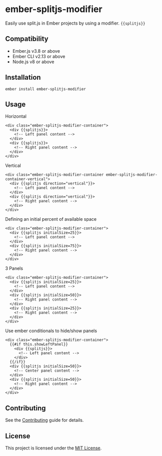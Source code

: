 ember-splitjs-modifier
==============================================================================

Easily use split.js in Ember projects by using a modifier. ```{{splitjs}}```


Compatibility
------------------------------------------------------------------------------

* Ember.js v3.8 or above
* Ember CLI v2.13 or above
* Node.js v8 or above


Installation
------------------------------------------------------------------------------

```
ember install ember-splitjs-modifier
```


Usage
------------------------------------------------------------------------------
Horizontal
```
<div class="ember-splitjs-modifier-container">
  <div {{splitjs}}>
    <!-- Left panel content -->
  </div>
  <div {{splitjs}}>
    <!-- Right panel content -->
  </div>
</div>
```

Vertical
```
<div class="ember-splitjs-modifier-container ember-splitjs-modifier-container-vertical">
  <div {{splitjs direction="vertical"}}>
    <!-- Left panel content -->
  </div>
  <div {{splitjs direction="vertical"}}>
    <!-- Right panel content -->
  </div>
</div>
```

Defining an initial percent of available space
```
<div class="ember-splitjs-modifier-container">
  <div {{splitjs initialSize=25}}>
    <!-- Left panel content -->
  </div>
  <div {{splitjs initialSize=75}}>
    <!-- Right panel content -->
  </div>
</div>
```

3 Panels
```
<div class="ember-splitjs-modifier-container">
  <div {{splitjs initialSize=25}}>
    <!-- Left panel content -->
  </div>
  <div {{splitjs initialSize=50}}>
    <!-- Right panel content -->
  </div>
  <div {{splitjs initialSize=25}}>
    <!-- Right panel content -->
  </div>
</div>
```

Use ember conditionals to hide/show panels
```
<div class="ember-splitjs-modifier-container">
  {{#if this.showLeftPanel}}
    <div {{splitjs}}>
      <!-- Left panel content -->
    </div>
  {{/if}}
  <div {{splitjs initialSize=50}}>
    <!-- Center panel content -->
  </div>
  <div {{splitjs initialSize=50}}>
    <!-- Right panel content -->
  </div>
</div>
```

Contributing
------------------------------------------------------------------------------

See the [Contributing](CONTRIBUTING.md) guide for details.


License
------------------------------------------------------------------------------

This project is licensed under the [MIT License](LICENSE.md).
